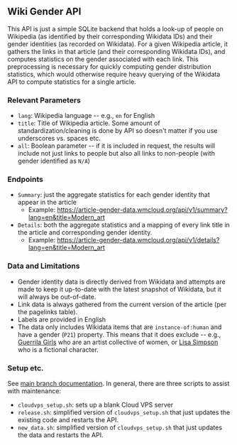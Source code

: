 ## Wiki Gender API
This API is just a simple SQLite backend that holds a look-up of people on Wikipedia (as identified by their corresponding Wikidata IDs) and their gender identities (as recorded on Wikidata).
For a given Wikipedia article, it gathers the links in that article (and their corresponding Wikidata IDs), and computes statistics on the gender associated with each link.
This preprocessing is necessary for quickly computing gender distribution statistics, which would otherwise require heavy querying of the Wikidata API to compute statistics for a single article.

### Relevant Parameters
* `lang`: Wikipedia language -- e.g., `en` for English
* `title`: Title of Wikipedia article. Some amount of standardization/cleaning is done by API so doesn't matter if you use underscores vs. spaces etc.
* `all`: Boolean parameter -- if it is included in request, the results will include not just links to people but also all links to non-people (with gender identified as `N/A`)

### Endpoints 
* `Summary`: just the aggregate statistics for each gender identity that appear in the article
  * Example: https://article-gender-data.wmcloud.org/api/v1/summary?lang=en&title=Modern_art
* `Details`: both the aggregate statistics and a mapping of every link title in the article and corresponding gender identity.
  * Example: https://article-gender-data.wmcloud.org/api/v1/details?lang=en&title=Modern_art
  
### Data and Limitations
* Gender identity data is directly derived from Wikidata and attempts are made to keep it up-to-date with the latest snapshot of Wikidata, but it will always be out-of-date.
* Link data is always gathered from the current version of the article (per the pagelinks table).
* Labels are provided in English
* The data only includes Wikidata items that are `instance-of:human` and have a gender (`P21`) property. This means that it does exclude -- e.g., [Guerrila Girls](https://www.wikidata.org/wiki/Q515658) who are an artist collective of women, or [Lisa Simpson](https://www.wikidata.org/wiki/Q5846) who is a fictional character.

### Setup etc.
See [main branch documentation](https://github.com/wikimedia/research-api-endpoint-template/blob/master/README.md).
In general, there are three scripts to assist with maintenance:
* `cloudvps_setup.sh`: sets up a blank Cloud VPS server
* `release.sh`: simplified version of `cloudvps_setup.sh` that just updates the existing code and restarts the API.
* `new_data.sh`: simplified version of `cloudvps_setup.sh` that just updates the data and restarts the API.